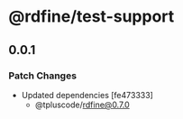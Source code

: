 # @rdfine/test-support

## 0.0.1

### Patch Changes

- Updated dependencies [fe473333]
  - @tpluscode/rdfine@0.7.0
